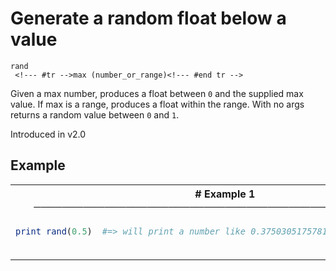 # Generate a random float below a value

```
rand 
 <!--- #tr -->max (number_or_range)<!--- #end tr -->
```


Given a max number, produces a float between `0` and the supplied max value. If max is a range, produces a float within the range. With no args returns a random value between `0` and `1`.

Introduced in v2.0

## Example

<table class="examples">
<tr>
<th colspan="2" class="even head"># Example 1 ──────────────────────────────────────────────────────</th>
</tr>
<tr>
<td class="even">

```ruby
print rand(0.5)



```

</td>
<td class="even">

<!--- #tr -->
```ruby
#=> will print a number like 0.375030517578125 to the output pane



```
<!--- #end tr -->

</td>
</tr>
</table>

